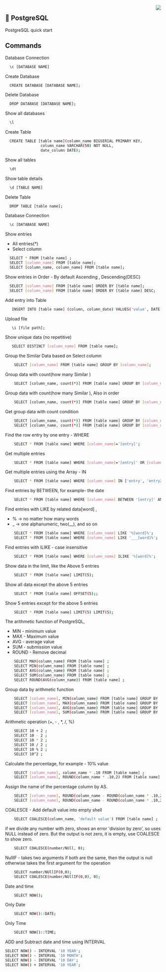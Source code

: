 <img align="right" src="https://dataschool.com/assets/images/learn-sql/extras/copyDBs/copyDBs_1.png">

## 🚀 PostgreSQL
PostgreSQL quick start 


## Commands

Database Connection
```bash
  \c [DATABASE NAME]
``` 
Create Database 
```bash
  CREATE DATABASE [DATABASE NAME];
``` 
Delete Database
```bash
  DROP DATABASE [DATABASE NAME];
``` 
Show all databases
```bash
  \l
```
Create Table 
```bash
  CREATE TABLE [table name](column_name BIGSERIAL PRIMARY KEY,
                column_name VARCHAR(50) NOT NULL,
                date_column DATE);
``` 
Show all tables

```bash
  \dt
```
Show table details
```bash
  \d [TABLE NAME]
```
Delete Table
```bash
  DROP TABLE [table name];
```

Database Connection

```bash
  \c [DATABASE NAME]
``` 
Show entries 
- All entries(*)
- Select column

```bash
  SELECT * FROM [table name] ;
  SELECT [column_name] FROM [table name];
  SELECT [column_name, column_name] FROM [table name];
``` 
Show entries in Order - By default Ascending , Descending(DESC)
```bash
  SELECT [column_name] FROM [table name] ORDER BY [table name];
  SELECT [column_name] FROM [table name] ORDER BY [table name] DESC;
``` 
Add entry into Table
```bash
   INSERT INTO [table name] (column, column_date) VALUES('value', DATE '2022-11-22' );
``` 
Upload file 
```bash
   \i [file path];
``` 
Show unique data (no repetitive)
```bash
   SELECT DISTINCT [column_name] FROM [table name];
``` 
Group the Similar Data based on Select column
```bash
    SELECT [column_name] FROM [table name] GROUP BY [column_name];
``` 
Group data with count(how many Similar )
```bash
    SELECT [column_name, count(*)] FROM [table name] GROUP BY [column_name];
``` 
Group data with count(how many Similar ), Also in order
```bash
    SELECT [column_name, count(*)] FROM [table name] GROUP BY [column_name] ORDER BY [column_name];
```
Get group data with count condition
```bash
    SELECT [column_name, count(*)] FROM [table name] GROUP BY [column_name] HAVING count(*) > 5 ;
    SELECT [column_name, count(*)] FROM [table name] GROUP BY [column_name] HAVING count(*) > 5 ORDER BY [column_name];
``` 
Find the row entry by one entry - WHERE
```bash
    SELECT * FROM [table name] WHERE [column_name]='[entry]';
``` 
Get multiple entries
```bash
    SELECT * FROM [table name] WHERE [column_name]='[entry]' OR [column_name]='[entry]';
```
Get multiple entries using the Array - IN
```bash
    SELECT * FROM [table name] WHERE [column_name] IN ['entry', 'entry2'];
``` 
Find entries by BETWEEN, for example- the date
```bash
    SELECT * FROM [table name] WHERE [column_name] BETWEEN '[entry]' AND '[entry2]';
```
Find entries with LIKE by related data[word] , 
- % -> no matter how many words
- _  -> one alphanumeric, two(__), and so on
```bash
    SELECT * FROM [table name] WHERE [column_name] LIKE '%[word]%';
    SELECT * FROM [table name] WHERE [column_name] LIKE '___[word]%';
``` 
Find entries with ILIKE - case insensitive 
```bash
    SELECT * FROM [table name] WHERE [column_name] ILIKE '%[word]%';
```
Show data in the limit, like the Above 5 entries
```bash
    SELECT * FROM [table name] LIMIT(5);
```
Show all data except the above 5 entries
```bash
    SELECT * FROM [table name] OFFSET(5);;
```
Show 5 entries except for the above 5 entries
```bash
    SELECT * FROM [table name] LIMIT(5) LIMIT(5);
```
The arithmetic function of PostgreSQL, 
- MIN - minimum value
- MAX - Maximum value
- AVG - average value
- SUM - submission value
- ROUND - Remove decimal
```bash
    SELECT MAX(column_name) FROM [table name] ;
    SELECT MIN(column_name) FROM [table name] ;
    SELECT AVG(column_name) FROM [table name] ;
    SELECT SUM(column_name) FROM [table name] ;
    SELECT ROUND(AVG(column_name)) FROM [table name] ;
```
Group data by arithmetic function
```bash
    SELECT [column_name], MIN(column_name) FROM [table name] GROUP BY [column_name] ;
    SELECT [column_name], MAX(column_name) FROM [table name] GROUP BY [column_name] ;
    SELECT [column_name], AVG(column_name) FROM [table name] GROUP BY [column_name] ;
    SELECT [column_name], SUM(column_name) FROM [table name] GROUP BY [column_name] ;
```
Arithmetic operation (+, - , *, /, %)
```bash
    SELECT 10 + 2 ;
    SELECT 10 - 2 ;
    SELECT 10 * 2 ;
    SELECT 10 / 2 ;
    SELECT 10 % 2 ;
    SELECT 10^2 ;
```
Calculate the percentage, for example - 10% value 
```bash
    SELECT [column_name], column_name * .10 FROM [table name] ;
    SELECT [column_name], ROUND(column_name * .10,2) FROM [table name] ;
```   
Assign the name of the percentage column by AS.
```bash
    SELECT [column_name], ROUND(column_name - ROUND(column_name * .10,2)) FROM [table name] ;
    SELECT [column_name], ROUND(column_name - ROUND(column_name * .10,2)) AS [new column_name] FROM [table name] ;
```
COALESCE - Add default value into empty shell
```bash
    SELECT COALESCE(column_name, 'default value') FROM [table name] ;
```
if we divide any number with zero, shows an error 'division by zero', so uses NULL instead of zero. But the output is not zero, it is empty, use COALESCE to show zero.
```bash
    SELECT COALESCE(number/NUll, 0);
```
NullIF - takes two arguments if both are the same, then the output is null otherwise takes the first argument for the operation
```bash
    SELECT number/NUllIF(0,0);
    SELECT COALESCE(number/NUllIF(0,0), 0);
```
Date and time
```bash
    SELECT NOW();
```
Only Date
```bash
    SELECT NOW()::DATE;
```
Only Time
```bash
    SELECT NOW()::TIME;
```
ADD and Subtract date and time using INTERVAL
```bash
SELECT NOW() - INTERVAL '10 YEAR';
SELECT NOW() - INTERVAL '10 MONTH';
SELECT NOW() - INTERVAL '10 DAY';
SELECT NOW() + INTERVAL '10 YEAR';
```
